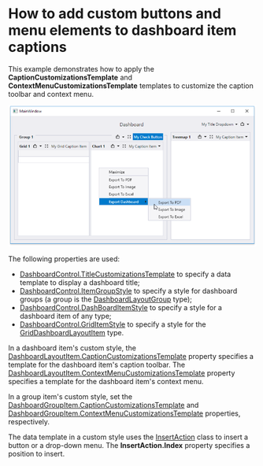 # How to add custom buttons and menu elements to dashboard item captions

This example demonstrates how to apply the **CaptionCustomizationsTemplate** and **ContextMenuCustomizationsTemplate** templates to customize the caption toolbar and context menu.

![](https://github.com/DevExpress-Examples/wpf-dashboard-how-to-add-custom-caption-menu/blob/18.1.6%2B/images/wpf-dashboard-how-to-add-custom-caption-menu.png)

The following properties are used:
- [DashboardControl.TitleCustomizationsTemplate](https://docs.devexpress.com/Dashboard/DevExpress.DashboardWpf.DashboardControlBase.TitleCustomizationsTemplate) to specify a data template to display a dashboard title;
- [DashboardControl.ItemGroupStyle](https://docs.devexpress.com/Dashboard/DevExpress.DashboardWpf.DashboardControlBase.ItemGroupStyle) to specify a style for dashboard groups (a group is the [DashboardLayoutGroup](https://docs.devexpress.com/Dashboard/DevExpress.DashboardWpf.DashboardLayoutGroup) type);
- [DashboardControl.DashBoardItemStyle](https://docs.devexpress.com/Dashboard/DevExpress.DashboardWpf.DashboardControlBase.DashBoardItemStyle) to specify a style for a dashboard item of any type;
- [DashboardControl.GridItemStyle](https://docs.devexpress.com/Dashboard/DevExpress.DashboardWpf.DashboardControlBase.GridItemStyle) to specify a style for the [GridDashboardLayoutItem](https://docs.devexpress.com/Dashboard/DevExpress.DashboardWpf.GridDashboardLayoutItem) type.

In a dashboard item's custom style, the [DashboardLayoutItem.CaptionCustomizationsTemplate](https://docs.devexpress.com/Dashboard/DevExpress.DashboardWpf.DashboardLayoutItem.CaptionCustomizationsTemplate) property specifies a template for the dashboard item's caption toolbar. The [DashboardLayoutItem.ContextMenuCustomizationsTemplate](https://docs.devexpress.com/Dashboard/DevExpress.DashboardWpf.DashboardLayoutItem.ContextMenuCustomizationsTemplate) property specifies a template for the dashboard item's context menu.

In a group item's custom style, set the  [DashboardGroupItem.CaptionCustomizationsTemplate](https://docs.devexpress.com/Dashboard/DevExpress.DashboardWpf.DashboardGroupItem.CaptionCustomizationsTemplate) and  [DashboardGroupItem.ContextMenuCustomizationsTemplate](https://docs.devexpress.com/Dashboard/DevExpress.DashboardWpf.DashboardGroupItem.ContextMenuCustomizationsTemplate) properties, respectively.

The data template in a custom style uses the [InsertAction](https://docs.devexpress.com/WPF/DevExpress.Xpf.Bars.InsertAction) class to insert a button or a drop-down menu. The **InsertAction.Index** property specifies a position to insert.
